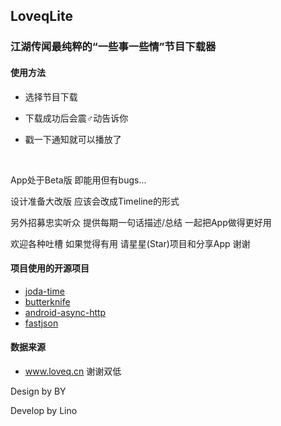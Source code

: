 ## LoveqLite

### 江湖传闻最纯粹的“一些事一些情”节目下载器



#### 使用方法

- 选择节目下载

- 下载成功后会震♂动告诉你

- 戳一下通知就可以播放了

  ​



App处于Beta版 即能用但有bugs...

设计准备大改版 应该会改成Timeline的形式

另外招募忠实听众 提供每期一句话描述/总结 一起把App做得更好用

欢迎各种吐槽 如果觉得有用 请星星(Star)项目和分享App 谢谢



#### 项目使用的开源项目


- [joda-time](https://github.com/JodaOrg/joda-time)
- [butterknife](https://github.com/JakeWharton/butterknife)
- [android-async-http](https://github.com/loopj/android-async-http)
- [fastjson](https://github.com/alibaba/fastjson)



#### 数据来源

- www.loveq.cn 谢谢双低 



Design by BY  

Develop by Lino 